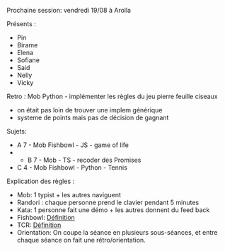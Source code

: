 Prochaine session: vendredi 19/08 à Arolla

Présents :
- Pin
- Birame
- Elena
- Sofiane
- Said
- Nelly
- Vicky

Retro : Mob Python - implémenter les règles du jeu pierre feuille ciseaux
- on était pas loin de trouver une implem générique
- systeme de points mais pas de décision de gagnant

Sujets:
- A 7 - Mob Fishbowl - JS - game of life
- * B 7 - Mob - TS - recoder des Promises
- C 4 - Mob Fishbowl - Python - Tennis


Explication des règles :
* Mob: 1 typist + les autres naviguent
* Randori : chaque personne prend le clavier pendant 5 minutes
* Kata: 1 personne fait une démo + les autres donnent du feed back
* Fishbowl: [Définition](https://en.wikipedia.org/wiki/Fishbowl_(conversation))
* TCR: [Définition](https://medium.com/@kentbeck_7670/test-commit-revert-870bbd756864)
* Orientation: On coupe la séance en plusieurs sous-séances, et entre chaque
  séance on fait une rétro/orientation.


